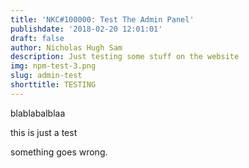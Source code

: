 ```yaml
---
title: 'NKC#100000: Test The Admin Panel'
publishdate: '2018-02-20 12:01:01'
draft: false
author: Nicholas Hugh Sam
description: Just testing some stuff on the website
img: npm-test-3.png
slug: admin-test
shorttitle: TESTING
---
```

blablabalblaa

this is just a test

something goes wrong.
